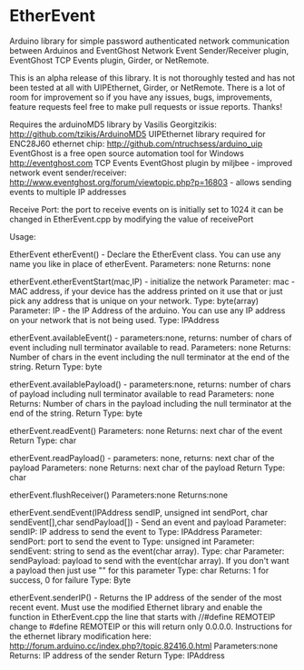 EtherEvent
==========

Arduino library for simple password authenticated network communication between Arduinos and EventGhost Network Event Sender/Receiver plugin, EventGhost TCP Events plugin, Girder, or NetRemote.

This is an alpha release of this library. It is not thoroughly tested and has not been tested at all with UIPEthernet, Girder, or NetRemote. There is a lot of room for improvement so if you have any issues, bugs, improvements, feature requests feel free to make pull requests or issue reports. Thanks!

Requires the arduinoMD5 library by Vasilis Georgitzikis: http://github.com/tzikis/ArduinoMD5
UIPEthernet library required for ENC28J60 ethernet chip: http://github.com/ntruchsess/arduino_uip
EventGhost is a free open source automation tool for Windows http://eventghost.com
TCP Events EventGhost plugin by miljbee - improved network event sender/receiver: http://www.eventghost.org/forum/viewtopic.php?p=16803 - allows sending events to multiple IP addresses

Receive Port: the port to receive events on is initially set to 1024 it can be changed in EtherEvent.cpp by modifying the value of receivePort

Usage:

EtherEvent etherEvent() - Declare the EtherEvent class. You can use any name you like in place of etherEvent.
Parameters: none
Returns: none

etherEvent.etherEventStart(mac,IP) - initialize the network
Parameter: mac - MAC address, if your device has the address printed on it use that or just pick any address that is unique on your network.
Type: byte(array)
Parameter: IP - the IP Address of the arduino. You can use any IP address on your network that is not being used.
Type: IPAddress

etherEvent.availableEvent() - parameters:none, returns: number of chars of event including null terminator available to read.
Parameters: none
Returns: Number of chars in the event including the null terminator at the end of the string.
Return Type: byte

etherEvent.availablePayload() -  parameters:none, returns: number of chars of payload including null terminator available to read
Parameters: none
Returns: Number of chars in the payload including the null terminator at the end of the string.
Return Type: byte

etherEvent.readEvent()
Parameters: none
Returns: next char of the event
Return Type: char

etherEvent.readPayload()  - parameters: none, returns: next char of the payload
Parameters: none
Returns: next char of the payload
Return Type: char      

etherEvent.flushReceiver()
Parameters:none
Returns:none

etherEvent.sendEvent(IPAddress sendIP, unsigned int sendPort, char sendEvent[],char sendPayload[]) - Send an event and payload
Parameter: sendIP: IP address to send the event to
Type: IPAddress
Parameter: sendPort: port to send the event to
Type: unsigned int
Parameter: sendEvent: string to send as the event(char array).
Type: char
Parameter: sendPayload: payload to send with the event(char array). If you don't want a payload then just use "" for this parameter
Type: char
Returns: 1 for success, 0 for failure
Type: Byte

etherEvent.senderIP() - Returns the IP address of the sender of the most recent event. Must use the modified Ethernet library and enable the function in EtherEvent.cpp the line that starts with //#define REMOTEIP change to #define REMOTEIP or this will return only 0.0.0.0. Instructions for the ethernet library modification here: http://forum.arduino.cc/index.php?/topic,82416.0.html
Parameters:none
Returns: IP address of the sender
Return Type: IPAddress
